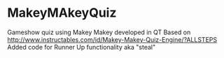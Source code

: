 # MakeyMAkeyQuiz
Gameshow quiz using Makey Makey developed in QT
Based on http://www.instructables.com/id/Makey-Makey-Quiz-Engine/?ALLSTEPS
Added code for Runner Up functionality aka "steal"

